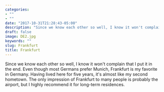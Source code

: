 ```yaml
---
categories:
- ""
- ""
date: "2017-10-31T21:28:43-05:00"
description: "Since we know each other so well, I know it won't complain that I put it in the end. Even though most Germans prefer Munich, Frankfurt is my favorite in Germany. Having lived here for five years, it's almost like my second hometown. The only impression of Frankfurt to many people is probably the airport, but I highly recommend it for long-term residences."
draft: false
image: DE2.jpg
keywords: ""
slug: Frankfurt
title: Frankfurt
---
```


Since we know each other so well, I know it won't complain that I put it in the end. Even though most Germans prefer Munich, Frankfurt is my favorite in Germany. Having lived here for five years, it's almost like my second hometown. The only impression of Frankfurt to many people is probably the airport, but I highly recommend it for long-term residences.